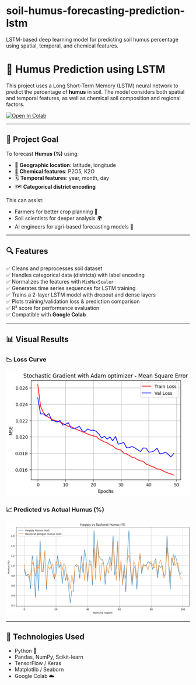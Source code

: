 # soil-humus-forecasting-prediction-lstm
LSTM-based deep learning model for predicting soil humus percentage using spatial, temporal, and chemical features.


# 🌱 Humus Prediction using LSTM

This project uses a Long Short-Term Memory (LSTM) neural network to predict the percentage of **humus** in soil. The model considers both spatial and temporal features, as well as chemical soil composition and regional factors.

[![Open In Colab](https://colab.research.google.com/assets/colab-badge.svg)](https://colab.research.google.com/drive/1AnjWh2gCGtof-eikS4EYDhP16k9zI6L1?usp=sharing)

---

## 📌 Project Goal

To forecast **Humus (%)** using:
- 📍 **Geographic location**: latitude, longitude
- 🧪 **Chemical features**: P2O5, K2O
- 🗓️ **Temporal features**: year, month, day
- 🗺️ **Categorical district encoding**

This can assist:
- Farmers for better crop planning 🌾
- Soil scientists for deeper analysis 🌍
- AI engineers for agri-based forecasting models 🤖

---

## 🔍 Features

✅ Cleans and preprocesses soil dataset  
✅ Handles categorical data (districts) with label encoding  
✅ Normalizes the features with `MinMaxScaler`  
✅ Generates time series sequences for LSTM training  
✅ Trains a 2-layer LSTM model with dropout and dense layers  
✅ Plots training/validation loss & prediction comparison  
✅ R² score for performance evaluation  
✅ Compatible with **Google Colab**

---

## 📊 Visual Results

### 📉 Loss Curve
![Loss](images/loss_plot.png)

### 📈 Predicted vs Actual Humus (%)
![Prediction](images/prediction_vs_actual.png)

---

## 🧠 Technologies Used

- Python 🐍
- Pandas, NumPy, Scikit-learn
- TensorFlow / Keras
- Matplotlib / Seaborn
- Google Colab ☁️
